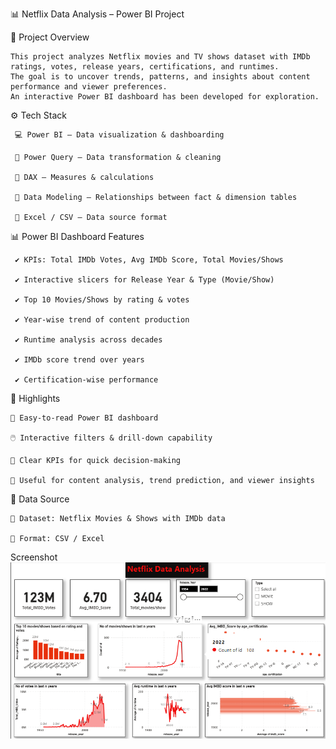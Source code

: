📊 Netflix Data Analysis – Power BI Project

📝 Project Overview

    This project analyzes Netflix movies and TV shows dataset with IMDb ratings, votes, release years, certifications, and runtimes.
    The goal is to uncover trends, patterns, and insights about content performance and viewer preferences.
    An interactive Power BI dashboard has been developed for exploration.

⚙️ Tech Stack

     💻 Power BI – Data visualization & dashboarding
  
     🔄 Power Query – Data transformation & cleaning
  
     📐 DAX – Measures & calculations
  
     🔗 Data Modeling – Relationships between fact & dimension tables
  
     📑 Excel / CSV – Data source format

📊 Power BI Dashboard Features
  
     ✔️ KPIs: Total IMDb Votes, Avg IMDb Score, Total Movies/Shows
  
     ✔️ Interactive slicers for Release Year & Type (Movie/Show)
  
     ✔️ Top 10 Movies/Shows by rating & votes
  
     ✔️ Year-wise trend of content production
  
     ✔️ Runtime analysis across decades
  
     ✔️ IMDb score trend over years
  
     ✔️ Certification-wise performance

🚀 Highlights

    🎨 Easy-to-read Power BI dashboard
    
    🖱️ Interactive filters & drill-down capability
    
    📌 Clear KPIs for quick decision-making
    
    🔎 Useful for content analysis, trend prediction, and viewer insights

📂 Data Source

    📌 Dataset: Netflix Movies & Shows with IMDb data
    
    📁 Format: CSV / Excel

 Screenshot
      ![Dashboard Preview](https://github.com/the-sushil-kumar/Netflix-Dashboard/blob/main/Netflix%20Dasboard.png)



